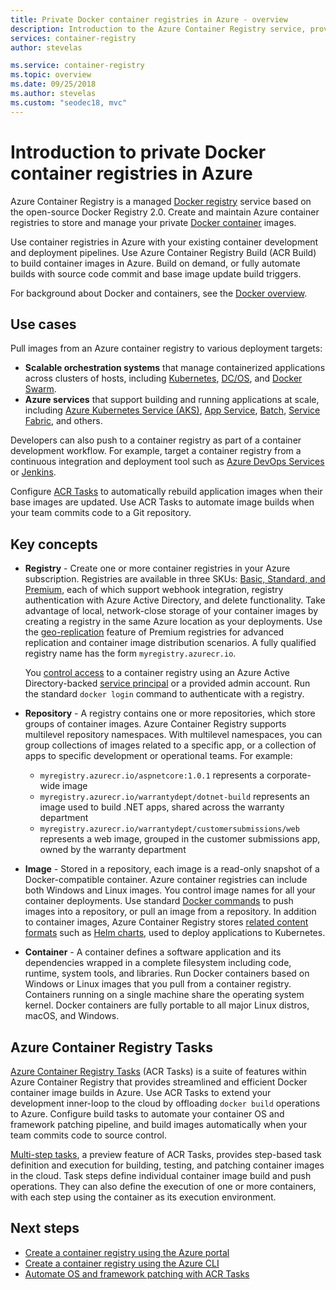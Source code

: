 ```yaml
---
title: Private Docker container registries in Azure - overview
description: Introduction to the Azure Container Registry service, providing cloud-based, managed, private Docker registries.
services: container-registry
author: stevelas

ms.service: container-registry
ms.topic: overview
ms.date: 09/25/2018
ms.author: stevelas
ms.custom: "seodec18, mvc"
---
```

# Introduction to private Docker container registries in Azure

Azure Container Registry is a managed [Docker registry](https://docs.docker.com/registry/) service based on the open-source Docker Registry 2.0. Create and maintain Azure container registries to store and manage your private [Docker container](https://www.docker.com/what-docker) images.

Use container registries in Azure with your existing container development and deployment pipelines. Use Azure Container Registry Build (ACR Build) to build container images in Azure. Build on demand, or fully automate builds with source code commit and base image update build triggers.

For background about Docker and containers, see the [Docker overview](https://docs.docker.com/engine/docker-overview/).

## Use cases

Pull images from an Azure container registry to various deployment targets:

* **Scalable orchestration systems** that manage containerized applications across clusters of hosts, including [Kubernetes](http://kubernetes.io/docs/), [DC/OS](https://docs.mesosphere.com/), and [Docker Swarm](https://docs.docker.com/swarm/).
* **Azure services** that support building and running applications at scale, including [Azure Kubernetes Service (AKS)](../aks/index.yml), [App Service](../app-service/index.yml), [Batch](../batch/index.yml), [Service Fabric](/azure/service-fabric/), and others.

Developers can also push to a container registry as part of a container development workflow. For example, target a container registry from a continuous integration and deployment tool such as [Azure DevOps Services](https://docs.microsoft.com/azure/devops/) or [Jenkins](https://jenkins.io/).

Configure [ACR Tasks](#azure-container-registry-build) to automatically rebuild application images when their base images are updated. Use ACR Tasks to automate image builds when your team commits code to a Git repository.

## Key concepts

* **Registry** - Create one or more container registries in your Azure subscription. Registries are available in three SKUs: [Basic, Standard, and Premium](container-registry-skus.md), each of which support webhook integration, registry authentication with Azure Active Directory, and delete functionality. Take advantage of local, network-close storage of your container images by creating a registry in the same Azure location as your deployments. Use the [geo-replication](container-registry-geo-replication.md) feature of Premium registries for advanced replication and container image distribution scenarios. A fully qualified registry name has the form `myregistry.azurecr.io`.

  You [control access](container-registry-authentication.md) to a container registry using an Azure Active Directory-backed [service principal](../active-directory/develop/app-objects-and-service-principals.md) or a provided admin account. Run the standard `docker login` command to authenticate with a registry.

* **Repository** - A registry contains one or more repositories, which store groups of container images. Azure Container Registry supports multilevel repository namespaces. With multilevel namespaces, you can group collections of images related to a specific app, or a collection of apps to specific development or operational teams. For example:

  * `myregistry.azurecr.io/aspnetcore:1.0.1` represents a corporate-wide image
  * `myregistry.azurecr.io/warrantydept/dotnet-build` represents an image used to build .NET apps, shared across the warranty department
  * `myregistry.azurecr.io/warrantydept/customersubmissions/web` represents a web image, grouped in the customer submissions app, owned by the warranty department

* **Image** - Stored in a repository, each image is a read-only snapshot of a Docker-compatible container. Azure container registries can include both Windows and Linux images. You control image names for all your container deployments. Use standard [Docker commands](https://docs.docker.com/engine/reference/commandline/) to push images into a repository, or pull an image from a repository. In addition to container images, Azure Container Registry stores [related content formats](container-registry-image-formats.md) such as [Helm charts](container-registry-helm-repos.md), used to deploy applications to Kubernetes.

* **Container** - A container defines a software application and its dependencies wrapped in a complete filesystem including code, runtime, system tools, and libraries. Run Docker containers based on Windows or Linux images that you pull from a container registry. Containers running on a single machine share the operating system kernel. Docker containers are fully portable to all major Linux distros, macOS, and Windows.

## Azure Container Registry Tasks

[Azure Container Registry Tasks](container-registry-tasks-overview.md) (ACR Tasks) is a suite of features within Azure Container Registry that provides streamlined and efficient Docker container image builds in Azure. Use ACR Tasks to extend your development inner-loop to the cloud by offloading `docker build` operations to Azure. Configure build tasks to automate your container OS and framework patching pipeline, and build images automatically when your team commits code to source control.

[Multi-step tasks](container-registry-tasks-overview.md#multi-step-tasks-preview), a preview feature of ACR Tasks, provides step-based task definition and execution for building, testing, and patching container images in the cloud. Task steps define individual container image build and push operations. They can also define the execution of one or more containers, with each step using the container as its execution environment.

## Next steps

* [Create a container registry using the Azure portal](container-registry-get-started-portal.md)
* [Create a container registry using the Azure CLI](container-registry-get-started-azure-cli.md)
* [Automate OS and framework patching with ACR Tasks](container-registry-tasks-overview.md)
